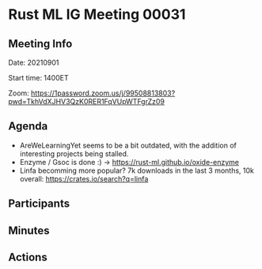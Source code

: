 # Rust ML IG Meeting 00031

## Meeting Info

Date: 20210901

Start time: 1400ET

Zoom: https://1password.zoom.us/j/99508813803?pwd=TkhVdXJHV3QzK0RER1FqVUpWTFgrZz09

## Agenda
- AreWeLearningYet seems to be a bit outdated, with the addition of interesting projects being stalled. 
- Enzyme / Gsoc is done :) -> https://rust-ml.github.io/oxide-enzyme
- Linfa becomming more popular? 7k downloads in the last 3 months, 10k overall: https://crates.io/search?q=linfa


## Participants



## Minutes



## Actions

